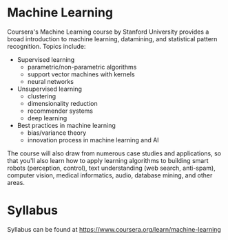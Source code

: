 # Machine Learning
Coursera's Machine Learning course by Stanford University provides a broad introduction to machine learning, datamining, and statistical pattern recognition. Topics include: 
* Supervised learning
  - parametric/non-parametric algorithms
  - support vector machines with kernels
  - neural networks
* Unsupervised learning 
  - clustering
  - dimensionality reduction
  - recommender systems
  - deep learning
* Best practices in machine learning
  - bias/variance theory
  - innovation process in machine learning and AI 
  
The course will also draw from numerous case studies and applications, so that you'll also learn how to apply learning algorithms to building smart robots (perception, control), text understanding (web search, anti-spam), computer vision, medical informatics, audio, database mining, and other areas.

# Syllabus
Syllabus can be found at https://www.coursera.org/learn/machine-learning
